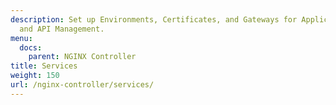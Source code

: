 ```yaml
---
description: Set up Environments, Certificates, and Gateways for Application Delivery
  and API Management.
menu:
  docs:
    parent: NGINX Controller
title: Services
weight: 150
url: /nginx-controller/services/
---
```

